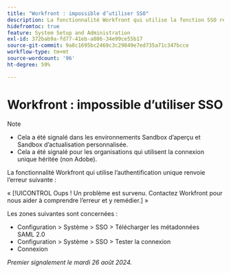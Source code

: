 ```yaml
---
title: "Workfront : impossible d’utiliser SSO"
description: La fonctionnalité Workfront qui utilise la fonction SSO renvoie une erreur Whoops .
hidefromtoc: true
feature: System Setup and Administration
exl-id: 372bab9a-fd77-41eb-a806-34e99ce55b17
source-git-commit: 9a8c1695bc2469c3c29849e7ed735a71c347bcce
workflow-type: tm+mt
source-wordcount: '96'
ht-degree: 59%

---
```


# Workfront : impossible d’utiliser SSO

>[!NOTE]
>
>* Cela a été signalé dans les environnements Sandbox d’aperçu et Sandbox d’actualisation personnalisée.
>* Cela a été signalé pour les organisations qui utilisent la connexion unique héritée (non Adobe).

La fonctionnalité Workfront qui utilise l’authentification unique renvoie l’erreur suivante :

« [!UICONTROL Oups ! Un problème est survenu. Contactez Workfront pour nous aider à comprendre l’erreur et y remédier.] »

Les zones suivantes sont concernées :

* Configuration > Système > SSO > Télécharger les métadonnées SAML 2.0
* Configuration > Système > SSO > Tester la connexion
* Connexion

_Premier signalement le mardi 26 août 2024._
